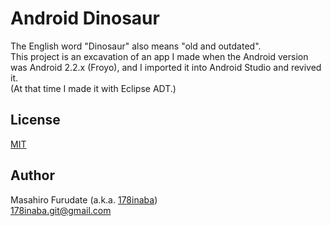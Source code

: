 # Android Dinosaur

The English word "Dinosaur" also means "old and outdated".  
This project is an excavation of an app I made when the Android version was Android 2.2.x (Froyo), and I imported it into Android Studio and revived it.  
(At that time I made it with Eclipse ADT.)

## License

[MIT](LICENSE)

## Author

Masahiro Furudate (a.k.a. [178inaba](https://github.com/178inaba))  
<178inaba.git@gmail.com>
